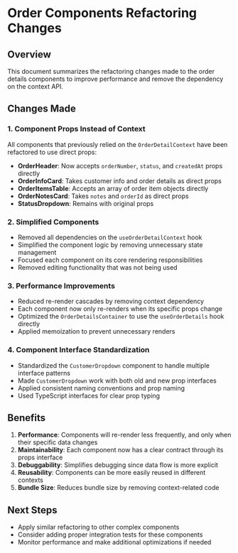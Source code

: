 # Order Components Refactoring Changes

## Overview

This document summarizes the refactoring changes made to the order details components to improve performance and remove the dependency on the context API.

## Changes Made

### 1. Component Props Instead of Context

All components that previously relied on the `OrderDetailContext` have been refactored to use direct props:

- **OrderHeader**: Now accepts `orderNumber`, `status`, and `createdAt` props directly
- **OrderInfoCard**: Takes customer info and order details as direct props
- **OrderItemsTable**: Accepts an array of order item objects directly
- **OrderNotesCard**: Takes `notes` and `orderId` as direct props
- **StatusDropdown**: Remains with original props

### 2. Simplified Components

- Removed all dependencies on the `useOrderDetailContext` hook
- Simplified the component logic by removing unnecessary state management
- Focused each component on its core rendering responsibilities
- Removed editing functionality that was not being used

### 3. Performance Improvements

- Reduced re-render cascades by removing context dependency
- Each component now only re-renders when its specific props change
- Optimized the `OrderDetailsContainer` to use the `useOrderDetails` hook directly
- Applied memoization to prevent unnecessary renders

### 4. Component Interface Standardization

- Standardized the `CustomerDropdown` component to handle multiple interface patterns
- Made `CustomerDropdown` work with both old and new prop interfaces
- Applied consistent naming conventions and prop naming
- Used TypeScript interfaces for clear prop typing

## Benefits

1. **Performance**: Components will re-render less frequently, and only when their specific data changes
2. **Maintainability**: Each component now has a clear contract through its props interface
3. **Debuggability**: Simplifies debugging since data flow is more explicit
4. **Reusability**: Components can be more easily reused in different contexts
5. **Bundle Size**: Reduces bundle size by removing context-related code

## Next Steps

- Apply similar refactoring to other complex components
- Consider adding proper integration tests for these components
- Monitor performance and make additional optimizations if needed